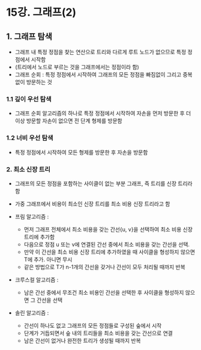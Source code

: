 # 15강. 그래프(2)

## 1. 그래프 탐색
* 그래프 내 특정 정점을 찾는 연산으로 트리와 다르게 루트 노드가 없으므로 특정 정점에서 시작함
* (트리에서 노드로 부르는 것을 그래프에서는 정점이라 함)
* 그래프 순회 : 특정 정점에서 시작하여 그래프의 모든 정점을 빠짐없이 그리고 중복 없이 방문하는 것

### 1.1 깊이 우선 탐색
* 그래프 순회 알고리즘의 하나로 특정 정점에서 시작하여 자손을 먼저 방문한 후 더 이상 방문할 자손이 없으면 전 단계 형제를 방문함

### 1.2 너비 우선 탐색
* 특정 정점에서 시작하여 모든 형제를 방문한 후 자손을 방문함

### 2. 최소 신장 트리
* 그래프의 모든 정점을 포함하는 사이클이 없는 부분 그래프, 즉 트리를 신장 트리라 함
* 가중 그래프에서 비용이 최소인 신장 트리를 최소 비용 신장 트리라고 함

* 프림 알고리즘 :
  * 먼저 그래프 전체에서 최소 비용을 갖는 간선{u, v}을 선택하여 최소 비용 신장 트리에 추가함
  * 다음으로 정점 u 또는 v에 연결된 간선 중에서 최소 비용을 갖는 간선을 선택.
  * 만약 이 간선을 최소 비용 신장 트리에 추가하였을 때 사이클을 형성하지 않으면 T에 추가. 아니면 무시
  * 같은 방법으로 T가 n-1개의 간선을 갖거나 간선이 모두 처리될 때까지 반복

* 크루스컬 알고리즘 : 
  * 남은 간선 중에서 무조건 최소 비용인 간선을 선택한 후 사이클을 형성하지 않으면 그 간선을 선택

* 솔린 알고리즘 :
  * 간선이 하나도 없고 그래프의 모든 정점들로 구성된 숲에서 시작
  * 단계가 거듭되면서 숲 내의 트리들을 최소 비용을 갖는 간선으로 연결
  * 남은 간선이 없거나 완전한 트리가 생성될 때까지 반복